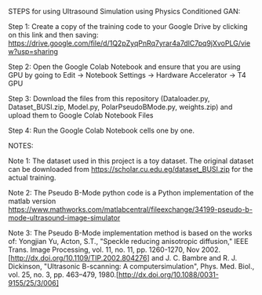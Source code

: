 STEPS for using Ultrasound Simulation using Physics Conditioned GAN:

Step 1: Create a copy of the training code to your Google Drive by clicking on this link and then saving: https://drive.google.com/file/d/1Q2pZyqPnRq7yrar4a7dlC7pq9jXvoPLG/view?usp=sharing

Step 2: Open the Google Colab Notebook and ensure that you are using GPU by going to Edit -> Notebook Settings -> Hardware Accelerator -> T4 GPU

Step 3: Download the files from this repository (Dataloader.py, Dataset_BUSI.zip, Model.py, PolarPseudoBMode.py, weights.zip) and upload them to Google Colab Notebook Files

Step 4: Run the Google Colab Notebook cells one by one.


NOTES:

Note 1: The dataset used in this project is a toy dataset. The original dataset can be downloaded from https://scholar.cu.edu.eg/dataset_BUSI.zip for the actual training.

Note 2: The Pseudo B-Mode python code is a Python implementation of the matlab version https://www.mathworks.com/matlabcentral/fileexchange/34199-pseudo-b-mode-ultrasound-image-simulator

Note 3: The Pseudo B-Mode implementation method is based on the works of: Yongjian Yu, Acton, S.T., "Speckle reducing anisotropic diffusion," IEEE Trans. Image Processing, vol. 11, no. 11, pp. 1260-1270, Nov 2002.[http://dx.doi.org/10.1109/TIP.2002.804276] and J. C. Bambre and R. J. Dickinson, "Ultrasonic B-scanning: A computersimulation", Phys. Med. Biol., vol. 25, no. 3, pp. 463–479, 1980.[http://dx.doi.org/10.1088/0031-9155/25/3/006]
